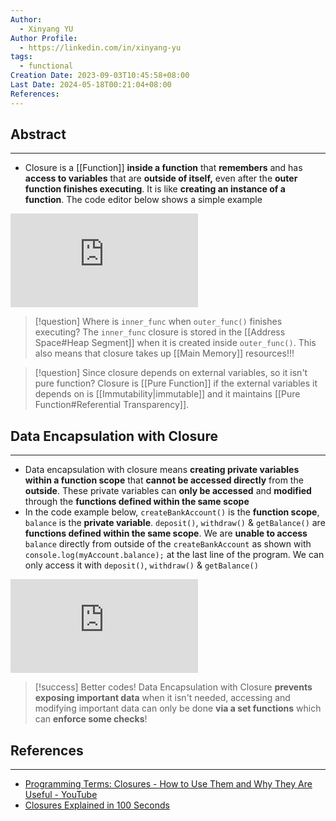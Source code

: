 ```yaml
---
Author:
  - Xinyang YU
Author Profile:
  - https://linkedin.com/in/xinyang-yu
tags:
  - functional
Creation Date: 2023-09-03T10:45:58+08:00
Last Date: 2024-05-18T00:21:04+08:00
References: 
---
```

## Abstract
---
- Closure is a [[Function]] **inside a function** that **remembers** and has **access to variables** that are **outside of itself,** even after the **outer function finishes executing**. It is like **creating an instance of a function**. The code editor below shows a simple example


<div class="onecompilerCode-wrapper">
<iframe
 class="onecompilerCode"
 frameBorder="0" 
 src="https://onecompiler.com/embed/java/42d7hupj7?codeChangeEvent=true&theme=dark&hideLanguageSelection=true&hideNew=true&hideNewFileOption=true&availableLanguages=true&hideTitle=true&hideStdin=true" 
 ></iframe>
 </div>

>[!question] Where is `inner_func` when `outer_func()` finishes executing?
> The `inner_func` closure is stored in the [[Address Space#Heap Segment]] when it is created inside `outer_func()`. This also means that closure takes up [[Main Memory]] resources!!!


>[!question] Since closure depends on external variables, so it isn't pure function?
> Closure is [[Pure Function]] if the external variables it depends on is [[Immutability|immutable]] and it maintains [[Pure Function#Referential Transparency]].


## Data Encapsulation with Closure
---
- Data encapsulation with closure means **creating private variables** **within a function scope** that **cannot be accessed directly** from the **outside**. These private variables can **only be accessed** and **modified** through the **functions defined within the same scope**
- In the code example below, `createBankAccount()` is the **function scope**, `balance` is the **private variable**. `deposit()`, `withdraw()` & `getBalance()` are **functions defined within the same scope**. We are **unable to access** `balance` directly from outside of the `createBankAccount` as shown with `console.log(myAccount.balance);` at the last line of the program. We can only access it with `deposit()`, `withdraw()` & `getBalance()`


<div class="onecompilerCode-wrapper">
<iframe
 class="onecompilerCode"
 frameBorder="0" 
 src="https://onecompiler.com/embed/java/42d9xhjgm?codeChangeEvent=true&theme=dark&hideLanguageSelection=true&hideNew=true&hideNewFileOption=true&availableLanguages=true&hideTitle=true&hideStdin=true" 
 ></iframe>
 </div>
 

>[!success] Better codes!
> Data Encapsulation with Closure **prevents exposing important data** when it isn't needed, accessing and modifying important data can only be done **via a set functions** which can **enforce some checks**!

## References
---
- [Programming Terms: Closures - How to Use Them and Why They Are Useful - YouTube](https://www.youtube.com/watch?v=swU3c34d2NQ)
- [Closures Explained in 100 Seconds](https://www.youtube.com/watch?v=vKJpN5FAeF4 "https://www.youtube.com/watch?v=vKJpN5FAeF4")